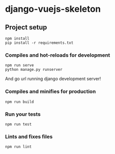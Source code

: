 # django-vuejs-skeleton

## Project setup
```
npm install
pip install -r requirements.txt
```

### Compiles and hot-reloads for development
```
npm run serve
python manage.py runserver
```

And go url running django development server!

### Compiles and minifies for production
```
npm run build
```

### Run your tests
```
npm run test
```

### Lints and fixes files
```
npm run lint
```
